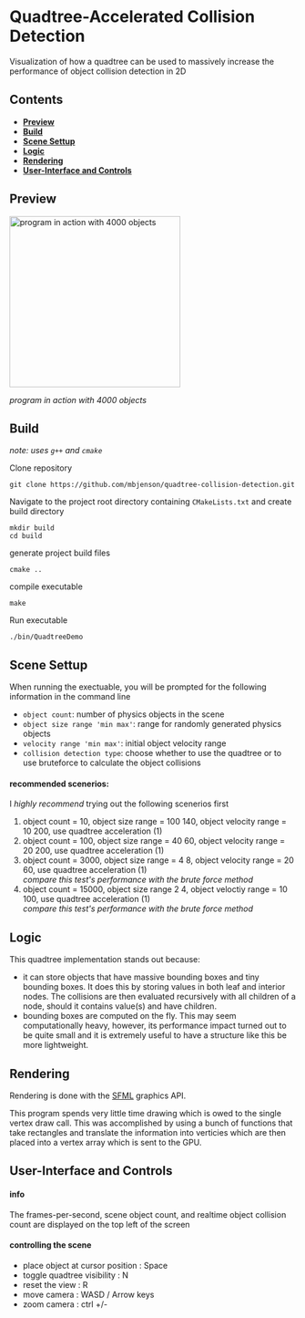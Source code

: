 # Quadtree-Accelerated Collision Detection
Visualization of how a quadtree can be used to massively increase the performance of object collision detection in 2D

## Contents
* [**Preview**](#preview)
* [**Build**](#build)
* [**Scene Settup**](#scene-settup)
* [**Logic**](#logic)
* [**Rendering**](#rendering)
* [**User-Interface and Controls**](#user-interface-and-controls)


## Preview

<img width="300" alt="program in action with 4000 objects" src="https://github.com/mbjenson/quadtree-collision-detection/assets/115751313/ebb3d9d5-67d7-4fe9-a46c-0dfc82591ada">

*program in action with 4000 objects*

## Build
*note: uses `g++` and `cmake`*

Clone repository


    git clone https://github.com/mbjenson/quadtree-collision-detection.git
Navigate to the project root directory containing `CMakeLists.txt` and create build directory

    mkdir build
    cd build
generate project build files

    cmake ..
compile executable

    make

Run executable

    ./bin/QuadtreeDemo
## Scene Settup

When running the exectuable, you will be prompted for the following information in the command line
* `object count`: number of physics objects in the scene
* `object size range 'min max'`: range for randomly generated physics objects
* `velocity range 'min max'`: initial object velocity range
* `collision detection type`: choose whether to use the quadtree or to use bruteforce to calculate the object collisions

#### recommended scenerios:
I *highly recommend* trying out the following scenerios first
1) object count = 10, object size range = 100 140, object velocity range = 10 200, use quadtree acceleration (1)
2) object count = 100, object size range = 40 60, object velocity range = 20 200, use quadtree acceleration (1)
3) object count = 3000, object size range = 4 8, object velocity range = 20 60, use quadtree acceleration (1)\
   *compare this test's performance with the brute force method*
5) object count = 15000, object size range 2 4, object veloctiy range = 10 100, use quadtree acceleration (1)\
   *compare this test's performance with the brute force method*

## Logic
This quadtree implementation stands out because:
* it can store objects that have massive bounding boxes and tiny bounding boxes. It does this by storing values in both leaf and interior nodes. The collisions are then evaluated recursively with all children of a node, should it contains value(s) and have children.
* bounding boxes are computed on the fly. This may seem computationally heavy, however, its performance impact turned out to be quite small and it is extremely useful to have a structure like this be more lightweight.

## Rendering
Rendering is done with the [SFML](https://github.com/SFML/SFML) graphics API.

This program spends very little time drawing which is owed to the single vertex draw call. This was accomplished by using a bunch of functions that take rectangles and translate the information into verticies which are then placed into a vertex array which is sent to the GPU.

## User-Interface and Controls
#### info
The frames-per-second, scene object count, and realtime object collision count are displayed on the top left of the screen
#### controlling the scene
* place object at cursor position : Space
* toggle quadtree visibility : N
* reset the view : R
* move camera : WASD / Arrow keys
* zoom camera : ctrl +/-
